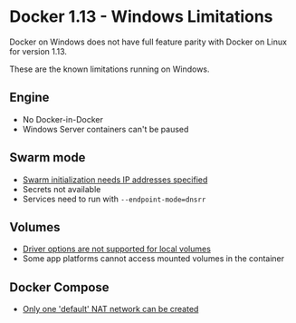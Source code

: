 # Docker 1.13 - Windows Limitations

Docker on Windows does not have full feature parity with Docker on Linux for version 1.13. 

These are the known limitations running on Windows.

## Engine

- No Docker-in-Docker
- Windows Server containers can't be paused

## Swarm mode

- [Swarm initialization needs IP addresses specified](limitations/engine/swarm-init-needs-ip.md)
- Secrets not available
- Services need to run with `--endpoint-mode=dnsrr`

## Volumes

- [Driver options are not supported for local volumes](limitations/volumes/driver-opts-not-supported.md)
- Some app platforms cannot access mounted volumes in the container


## Docker Compose

- [Only one 'default' NAT network can be created](limitations/compose/one-default-nat-net.md)
